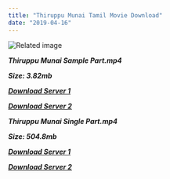 ```yaml
---
title: "Thiruppu Munai Tamil Movie Download"
date: "2019-04-16"
---
```


![Related image](https://alchetron.com/cdn/thiruppu-munai-fec57831-b584-4cb1-bace-3e409906bb9-resize-750.jpg)

**_Thiruppu Munai Sample Part.mp4_**

**_Size: 3.82mb_**

**_[Download Server 1](http://b2.wetransfer.vip/files/{001906e6a029aa7b73d4a7534ffe44de21d3d443868dbd2fabdf209edab59abd}20Actor{001906e6a029aa7b73d4a7534ffe44de21d3d443868dbd2fabdf209edab59abd}20Hits{001906e6a029aa7b73d4a7534ffe44de21d3d443868dbd2fabdf209edab59abd}20Collection/Karthik{001906e6a029aa7b73d4a7534ffe44de21d3d443868dbd2fabdf209edab59abd}20Movies{001906e6a029aa7b73d4a7534ffe44de21d3d443868dbd2fabdf209edab59abd}20Collections/Thiruppu{001906e6a029aa7b73d4a7534ffe44de21d3d443868dbd2fabdf209edab59abd}20Munai{001906e6a029aa7b73d4a7534ffe44de21d3d443868dbd2fabdf209edab59abd}20(1989)/Thiruppu{001906e6a029aa7b73d4a7534ffe44de21d3d443868dbd2fabdf209edab59abd}20Munai{001906e6a029aa7b73d4a7534ffe44de21d3d443868dbd2fabdf209edab59abd}20{001906e6a029aa7b73d4a7534ffe44de21d3d443868dbd2fabdf209edab59abd}20Sample{001906e6a029aa7b73d4a7534ffe44de21d3d443868dbd2fabdf209edab59abd}20HD.mp4)_**

**_[Download Server 2](http://b2.wetransfer.vip/files/{001906e6a029aa7b73d4a7534ffe44de21d3d443868dbd2fabdf209edab59abd}20Actor{001906e6a029aa7b73d4a7534ffe44de21d3d443868dbd2fabdf209edab59abd}20Hits{001906e6a029aa7b73d4a7534ffe44de21d3d443868dbd2fabdf209edab59abd}20Collection/Karthik{001906e6a029aa7b73d4a7534ffe44de21d3d443868dbd2fabdf209edab59abd}20Movies{001906e6a029aa7b73d4a7534ffe44de21d3d443868dbd2fabdf209edab59abd}20Collections/Thiruppu{001906e6a029aa7b73d4a7534ffe44de21d3d443868dbd2fabdf209edab59abd}20Munai{001906e6a029aa7b73d4a7534ffe44de21d3d443868dbd2fabdf209edab59abd}20(1989)/Thiruppu{001906e6a029aa7b73d4a7534ffe44de21d3d443868dbd2fabdf209edab59abd}20Munai{001906e6a029aa7b73d4a7534ffe44de21d3d443868dbd2fabdf209edab59abd}20{001906e6a029aa7b73d4a7534ffe44de21d3d443868dbd2fabdf209edab59abd}20Sample{001906e6a029aa7b73d4a7534ffe44de21d3d443868dbd2fabdf209edab59abd}20HD.mp4)_**

**_Thiruppu Munai Single Part.mp4_**

**_Size: 504.8mb_**

**_[Download Server 1](http://b2.wetransfer.vip/files/{001906e6a029aa7b73d4a7534ffe44de21d3d443868dbd2fabdf209edab59abd}20Actor{001906e6a029aa7b73d4a7534ffe44de21d3d443868dbd2fabdf209edab59abd}20Hits{001906e6a029aa7b73d4a7534ffe44de21d3d443868dbd2fabdf209edab59abd}20Collection/Karthik{001906e6a029aa7b73d4a7534ffe44de21d3d443868dbd2fabdf209edab59abd}20Movies{001906e6a029aa7b73d4a7534ffe44de21d3d443868dbd2fabdf209edab59abd}20Collections/Thiruppu{001906e6a029aa7b73d4a7534ffe44de21d3d443868dbd2fabdf209edab59abd}20Munai{001906e6a029aa7b73d4a7534ffe44de21d3d443868dbd2fabdf209edab59abd}20(1989)/Thiruppu{001906e6a029aa7b73d4a7534ffe44de21d3d443868dbd2fabdf209edab59abd}20Munai{001906e6a029aa7b73d4a7534ffe44de21d3d443868dbd2fabdf209edab59abd}20{001906e6a029aa7b73d4a7534ffe44de21d3d443868dbd2fabdf209edab59abd}20Single{001906e6a029aa7b73d4a7534ffe44de21d3d443868dbd2fabdf209edab59abd}20Part{001906e6a029aa7b73d4a7534ffe44de21d3d443868dbd2fabdf209edab59abd}20HD.mp4)_**

**_[Download Server 2](http://b2.wetransfer.vip/files/{001906e6a029aa7b73d4a7534ffe44de21d3d443868dbd2fabdf209edab59abd}20Actor{001906e6a029aa7b73d4a7534ffe44de21d3d443868dbd2fabdf209edab59abd}20Hits{001906e6a029aa7b73d4a7534ffe44de21d3d443868dbd2fabdf209edab59abd}20Collection/Karthik{001906e6a029aa7b73d4a7534ffe44de21d3d443868dbd2fabdf209edab59abd}20Movies{001906e6a029aa7b73d4a7534ffe44de21d3d443868dbd2fabdf209edab59abd}20Collections/Thiruppu{001906e6a029aa7b73d4a7534ffe44de21d3d443868dbd2fabdf209edab59abd}20Munai{001906e6a029aa7b73d4a7534ffe44de21d3d443868dbd2fabdf209edab59abd}20(1989)/Thiruppu{001906e6a029aa7b73d4a7534ffe44de21d3d443868dbd2fabdf209edab59abd}20Munai{001906e6a029aa7b73d4a7534ffe44de21d3d443868dbd2fabdf209edab59abd}20{001906e6a029aa7b73d4a7534ffe44de21d3d443868dbd2fabdf209edab59abd}20Single{001906e6a029aa7b73d4a7534ffe44de21d3d443868dbd2fabdf209edab59abd}20Part{001906e6a029aa7b73d4a7534ffe44de21d3d443868dbd2fabdf209edab59abd}20HD.mp4)_**
